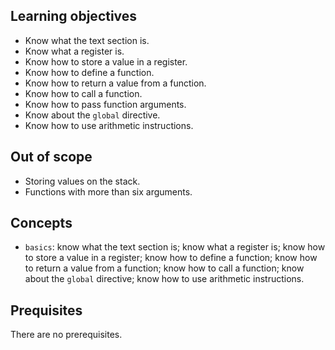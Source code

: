 ## Learning objectives

- Know what the text section is.
- Know what a register is.
- Know how to store a value in a register.
- Know how to define a function.
- Know how to return a value from a function.
- Know how to call a function.
- Know how to pass function arguments.
- Know about the `global` directive.
- Know how to use arithmetic instructions.

## Out of scope

- Storing values on the stack.
- Functions with more than six arguments.

## Concepts

- `basics`: know what the text section is; know what a register is; know how to store a value in a register; know how to define a function; know how to return a value from a function; know how to call a function; know about the `global` directive; know how to use arithmetic instructions.

## Prequisites

There are no prerequisites.
